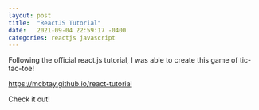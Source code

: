 ```yaml
---
layout: post
title:  "ReactJS Tutorial"
date:   2021-09-04 22:59:17 -0400
categories: reactjs javascript
---
```


Following the official react.js tutorial, I was able to create this game of tic-tac-toe!

https://mcbtay.github.io/react-tutorial

Check it out!
